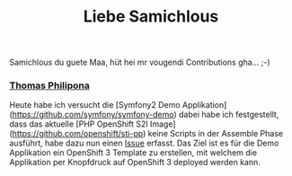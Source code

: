 ﻿---
day: 	6
title:	Liebe Samichlous
active: true
---

Samichlous du guete Maa, hüt hei mr vougendi Contributions gha... ;-)

### [Thomas Philipona](https://github.com/phil-pona)
Heute habe ich versucht die [Symfony2 Demo Applikation] (https://github.com/symfony/symfony-demo) dabei habe ich festgestellt, dass das aktuelle [PHP OpenShift S2I Image] (https://github.com/openshift/sti-pp) keine Scripts in der Assemble Phase ausführt, habe dazu nun einen [Issue](https://github.com/openshift/sti-php/issues/73) erfasst.
Das Ziel ist es für die Demo Applikation ein OpenShift 3 Template zu erstellen, mit welchem die Applikation per Knopfdruck auf OpenShift 3 deployed werden kann.

